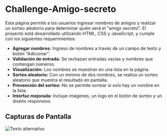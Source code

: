 # Challenge-Amigo-secreto

Esta página permite a los usuarios ingresar nombres de amigos y realizar un sorteo aleatorio para determinar quién será el "amigo secreto". El proyecto está desarrollado utilizando HTML, CSS y JavaScript, y cumple con los siguientes requerimientos:

- **Agregar nombres:** Ingreso de nombres a través de un campo de texto y botón "Adicionar".
- **Validación de entrada:** Se rechazan entradas vacías y nombres que contengan números.
- **Visualización:** Los nombres se muestran en una lista en la página.
- **Sorteo aleatorio:** Con un mínimo de dos nombres, se realiza un sorteo aleatorio que muestra el resultado en pantalla.
- **Prevención del sorteo:** No se permite sortear si solo hay un nombre en la lista.
- **Interfaz mejorada:** Incluye imágenes, un logo en el botón de sorteo y un diseño responsivo.

## Capturas de Pantalla

![Texto alternativo](Photos/imagen.png)
